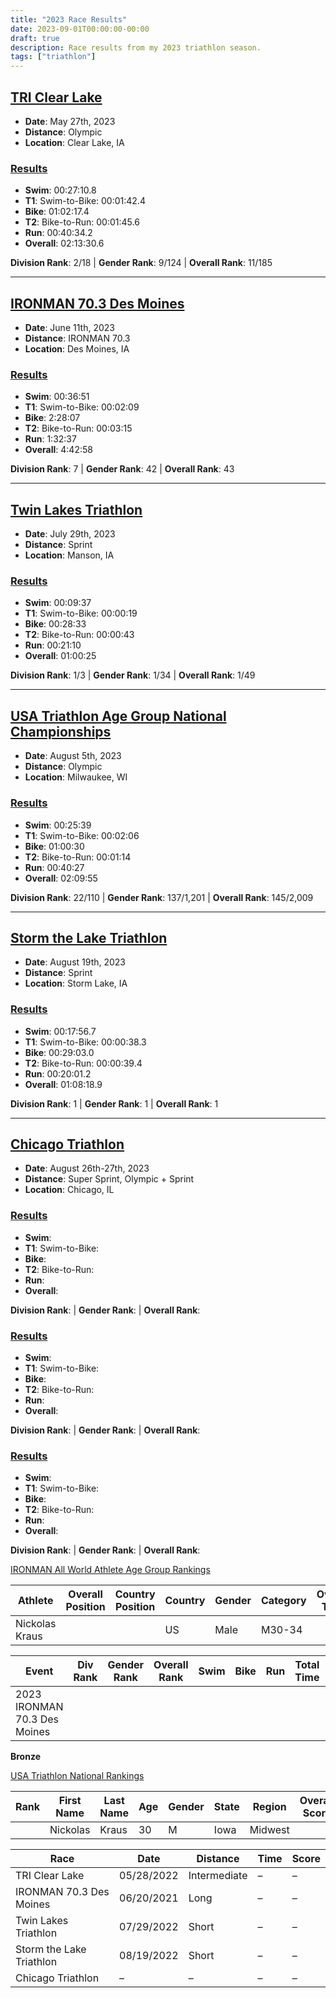 ```yaml
---
title: "2023 Race Results"
date: 2023-09-01T00:00:00-00:00
draft: true
description: Race results from my 2023 triathlon season.
tags: ["triathlon"]
---
```


## [TRI Clear Lake](https://clearlakeiowa.com/events/tri-clear-lake)
* **Date**: May 27th, 2023
* **Distance**: Olympic
* **Location**: Clear Lake, IA

### [Results](https://results.truetimeracing.com/myresults.aspx?uid=16535-1122-6-484218)
* **Swim**: 00:27:10.8
* **T1**: Swim-to-Bike: 00:01:42.4
* **Bike**: 01:02:17.4
* **T2**: Bike-to-Run: 00:01:45.6
* **Run**: 00:40:34.2
* **Overall**: 02:13:30.6

**Division Rank**: 2/18 | **Gender Rank**: 9/124 | **Overall Rank**: 11/185

---

## [IRONMAN 70.3 Des Moines](https://www.ironman.com/im703-des-moines)
* **Date**: June 11th, 2023
* **Distance**: IRONMAN 70.3
* **Location**: Des Moines, IA

### [Results](https://www.ironman.com/im703-des-moines-results)
* **Swim**: 00:36:51
* **T1**: Swim-to-Bike: 00:02:09
* **Bike**: 2:28:07
* **T2**: Bike-to-Run: 00:03:15
* **Run**: 1:32:37
* **Overall**: 4:42:58

**Division Rank**: 7 | **Gender Rank**: 42 | **Overall Rank**: 43

---

## [Twin Lakes Triathlon](https://runsignup.com/Race/IA/Manson/TwinLakesTriathlonandDuathlon)
* **Date**: July 29th, 2023
* **Distance**: Sprint
* **Location**: Manson, IA

### [Results](https://results.truetimeracing.com/myresults.aspx?uid=16535-1168-1-500693)
* **Swim**: 00:09:37
* **T1**: Swim-to-Bike: 00:00:19
* **Bike**: 00:28:33
* **T2**: Bike-to-Run: 00:00:43
* **Run**: 00:21:10
* **Overall**: 01:00:25

**Division Rank**: 1/3 | **Gender Rank**: 1/34 | **Overall Rank**: 1/49

---

## [USA Triathlon Age Group National Championships](https://www.usatriathlon.org/get-racing/nationals)
* **Date**: August 5th, 2023
* **Distance**: Olympic
* **Location**: Milwaukee, WI

### [Results](https://track.rtrt.me/e/USAT-AGE_GROUP-2023#/tracker/RB8PMVGR)
* **Swim**: 00:25:39
* **T1**: Swim-to-Bike: 00:02:06
* **Bike**: 01:00:30
* **T2**: Bike-to-Run: 00:01:14
* **Run**: 00:40:27
* **Overall**: 02:09:55

**Division Rank**: 22/110 | **Gender Rank**: 137/1,201 | **Overall Rank**: 145/2,009

---

## [Storm the Lake Triathlon](https://runsignup.com/Race/IA/StormLake/StormtheLakeTriathlon)
* **Date**: August 19th, 2023
* **Distance**: Sprint
* **Location**: Storm Lake, IA

### [Results](https://results.truetimeracing.com/myresults.aspx?uid=16535-1184-5-102840)
* **Swim**: 00:17:56.7
* **T1**: Swim-to-Bike: 00:00:38.3
* **Bike**: 00:29:03.0
* **T2**: Bike-to-Run: 00:00:39.4
* **Run**: 00:20:01.2
* **Overall**: 01:08:18.9

**Division Rank**: 1 | **Gender Rank**: 1 | **Overall Rank**: 1

---

## [Chicago Triathlon](https://www.chicagotriathlon.com)
* **Date**: August 26th-27th, 2023
* **Distance**: Super Sprint, Olympic + Sprint
* **Location**: Chicago, IL

### [Results]()
* **Swim**:
* **T1**: Swim-to-Bike:
* **Bike**:
* **T2**: Bike-to-Run:
* **Run**:
* **Overall**:

**Division Rank**: | **Gender Rank**: | **Overall Rank**:

### [Results]()
* **Swim**:
* **T1**: Swim-to-Bike:
* **Bike**:
* **T2**: Bike-to-Run:
* **Run**:
* **Overall**:

**Division Rank**: | **Gender Rank**: | **Overall Rank**:

### [Results]()
* **Swim**:
* **T1**: Swim-to-Bike:
* **Bike**:
* **T2**: Bike-to-Run:
* **Run**:
* **Overall**:

**Division Rank**: | **Gender Rank**: | **Overall Rank**:


[IRONMAN All World Athlete Age Group Rankings](https://www.ironman.com/all-world-athlete-agr)

Athlete        | Overall Position | Country Position | Country | Gender | Category | Overall Time | Points
-------------- | ---------------- | ---------------- | ------- | ------ | -------- | ------------ | ------
Nickolas Kraus |                  |                  |      US |   Male |   M30-34 |              |

Event                        | Div Rank | Gender Rank | Overall Rank | Swim     | Bike      | Run     | Total Time | Points
---------------------------- | -------- | ----------- | ------------ | -------- | --------- | ------- | ---------- | ------
2023 IRONMAN 70.3 Des Moines |          |             |              |          |           |         |            |

**Bronze**

[USA Triathlon National Rankings](https://rankings.usatriathlon.org/Rankings/NationalRankings)

Rank | First Name | Last Name | Age | Gender | State | Region  | Overall Score
---- | ---------- | --------- | --- | ------ | ----- | ------- | -------------
     |   Nickolas |     Kraus |  30 |      M |  Iowa | Midwest |

Race                       | Date       | Distance     | Time        | Score
-------------------------- | ---------- | ------------ | ----------- | ------
TRI Clear Lake             | 05/28/2022 | Intermediate |           – |      –
IRONMAN 70.3 Des Moines    | 06/20/2021 |         Long |           – |      –
Twin Lakes Triathlon       | 07/29/2022 |        Short |           – |      –
Storm the Lake Triathlon   | 08/19/2022 |        Short |           – |      –
Chicago Triathlon          |          – |            – |           – |      –
